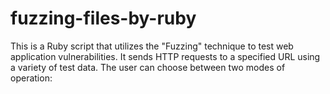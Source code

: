 # fuzzing-files-by-ruby
This is a Ruby script that utilizes the "Fuzzing" technique to test web application vulnerabilities. It sends HTTP requests to a specified URL using a variety of test data. The user can choose between two modes of operation:
